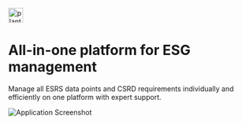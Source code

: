 [<img alt="planted.green" src="https://img.shields.io/badge/planted.green_↗-B4FA64?style=flat" height="30" />](https://planted.green)

# All-in-one platform for ESG management

Manage all ESRS data points and CSRD requirements individually and efficiently on one platform with expert support.

![Application Screenshot](https://github.com/plantedhq/.github/assets/5230863/66241b6b-7db0-46b8-8b69-c390395fe087)
